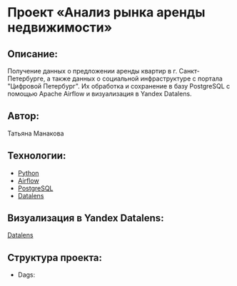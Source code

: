 # __Проект «Анализ рынка аренды недвижимости»__

## __Описание__:
Получение данных о предложении аренды квартир в г. Санкт-Петербурге,
а также данных о социальной инфраструктуре с портала "Цифровой Петербург".
Их обработка и сохранение в базу PostgreSQL с помощью Apache Airflow и 
визуализация в Yandex Datalens.

## __Автор__:
Татьяна Манакова

## __Технологии__:

* [Python](https://www.python.org/)
* [Airflow](https://airflow.apache.org/)
* [PostgreSQL](https://www.postgresql.org/)
* [Datalens](https://datalens.yandex.ru)


## __Визуализация в Yandex Datalens__:

[Datalens](https://datalens.yandex/tcnpog0buopsi)


## Структура проекта:

- Dags:
